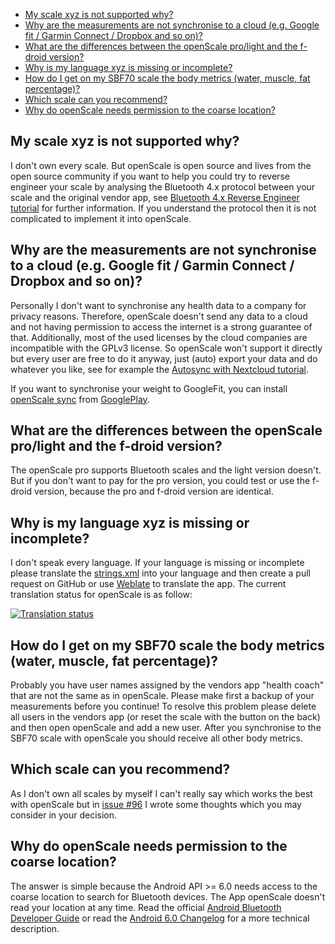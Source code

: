 * [My scale xyz is not supported why?](Frequently-Asked-Questions-(FAQ)#my-scale-xyz-is-not-supported-why)
* [Why are the measurements are not synchronise to a cloud (e.g. Google fit / Garmin Connect / Dropbox and so on)?](Frequently-Asked-Questions-(FAQ)#why-are-the-measurements-are-not-synchronise-to-a-cloud-eg-google-fit--garmin-connect--dropbox-and-so-on)
* [What are the differences between the openScale pro/light and the f-droid version?](Frequently-Asked-Questions-(FAQ)#what-are-the-differences-between-the-openscale-prolight-and-the-f-droid-version)
* [Why is my language xyz is missing or incomplete?](Frequently-Asked-Questions-(FAQ)#why-is-my-language-xyz-is-missing-or-incomplete)
* [How do I get on my SBF70 scale the body metrics (water, muscle, fat percentage)?](Frequently-Asked-Questions-(FAQ)#how-do-i-get-on-my-sbf70-scale-the-body-metrics-water-muscle-fat-percentage)
* [Which scale can you recommend?](Frequently-Asked-Questions-%28FAQ%29#which-scale-can-you-recommend)
* [Why do openScale needs permission to the coarse location?](Frequently-Asked-Questions-%28FAQ%29#why-do-openscale-needs-permission-to-the-coarse-location)

## My scale xyz is not supported why?

I don't own every scale. But openScale is open source and lives from the open source community if you want to help you could try to reverse engineer your scale by analysing the Bluetooth 4.x protocol between your scale and the original vendor app, see [Bluetooth 4.x Reverse Engineer tutorial](How-to-reverse-engineer-a-Bluetooth-4.x-scale) for further information. If you understand the protocol then it is not complicated to implement it into openScale.

## Why are the measurements are not synchronise to a cloud (e.g. Google fit / Garmin Connect / Dropbox and so on)?

Personally I don't want to synchronise any health data to a company for privacy reasons. Therefore, openScale doesn't send any data to a cloud and not having permission to access the internet is a strong guarantee of that. Additionally, most of the used licenses by the cloud companies are incompatible with the GPLv3 license. So openScale won't support it directly but every user are free to do it anyway, just (auto) export your data and do whatever you like, see for example the [Autosync with Nextcloud tutorial](Autosync-with-Nextcloud).

If you want to synchronise your weight to GoogleFit, you can install [openScale sync](https://github.com/oliexdev/openScale/wiki/openScale-sync) from [GooglePlay](https://play.google.com/store/apps/details?id=com.health.openscale.sync).

## What are the differences between the openScale pro/light and the f-droid version?

The openScale pro supports Bluetooth scales and the light version doesn't. But if you don't want to pay for the pro version, you could test or use the f-droid version, because the pro and f-droid version are identical.

## Why is my language xyz is missing or incomplete?

I don't speak every language. If your language is missing or incomplete please translate the [strings.xml](../blob/master/android_app/app/src/main/res/values/strings.xml) into your language and then create a pull request on GitHub or use [Weblate](https://hosted.weblate.org/engage/openscale/?utm_source=widget) to translate the app. The current translation status for openScale is as follow:

[![Translation status](https://hosted.weblate.org/widgets/openscale/-/multi-auto.svg)](https://hosted.weblate.org/engage/openscale/?utm_source=widget)

## How do I get on my SBF70 scale the body metrics (water, muscle, fat percentage)?

Probably you have user names assigned by the vendors app "health coach" that are not the same as in openScale. Please make first a backup of your measurements before you continue! To resolve this problem please delete all users in the vendors app (or reset the scale with the button on the back) and then open openScale and add a new user. After you synchronise to the SBF70 scale with openScale you should receive all other body metrics. 

## Which scale can you recommend?

As I don't own all scales by myself I can't really say which works the best with openScale but in [issue #96](https://github.com/oliexdev/openScale/issues/96) I wrote some thoughts which you may consider in your decision.

## Why do openScale needs permission to the coarse location?

The answer is simple because the Android API >= 6.0 needs access to the coarse location to search for Bluetooth devices. The App openScale doesn't read your location at any time. Read the official [Android Bluetooth Developer Guide](https://developer.android.com/guide/topics/connectivity/bluetooth-le.html#permissions) or read the [Android 6.0 Changelog](https://developer.android.com/about/versions/marshmallow/android-6.0-changes.html#behavior-hardware-id) for a more technical description.
